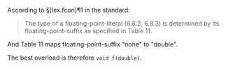 According to §[lex.fcon]¶1 in the standard:
> The type of a floating-point-literal (6.8.2, 6.8.3) is determined by its floating-point-suffix as specified in Table 11.

And Table 11 maps floating-point-suffix "none" to "double".

The best overload is therefore `void f(double)`.

